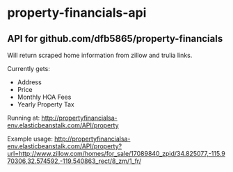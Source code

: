 # property-financials-api

## API for github.com/dfb5865/property-financials

Will return scraped home information from zillow and trulia links.

Currently gets:
* Address
* Price
* Monthly HOA Fees
* Yearly Property Tax

Running at:
http://propertyfinancialsa-env.elasticbeanstalk.com/API/property

Example usage: http://propertyfinancialsa-env.elasticbeanstalk.com/API/property?url=http://www.zillow.com/homes/for_sale/17089840_zpid/34.825077,-115.970306,32.574592,-119.540863_rect/8_zm/1_fr/
